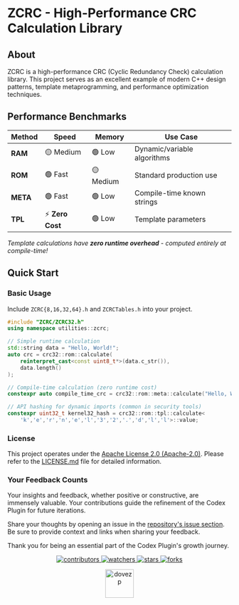 # ZCRC - High-Performance CRC Calculation Library

## About

ZCRC is a high-performance CRC (Cyclic Redundancy Check) calculation library. This project serves as an excellent example of modern C++ design patterns, template metaprogramming, and performance optimization techniques.


## Performance Benchmarks

| Method | Speed | Memory | Use Case |
|--------|--------|---------|----------|
| **RAM** | 🟡 Medium | 🟢 Low | Dynamic/variable algorithms |
| **ROM** | 🟢 Fast | 🟡 Medium | Standard production use |
| **META** | 🟢 Fast | 🟢 Low | Compile-time known strings |
| **TPL** | ⚡ **Zero Cost** | 🟢 Low | Template parameters |

*Template calculations have **zero runtime overhead** - computed entirely at compile-time!*


## Quick Start

### Basic Usage

Include `ZCRC{8,16,32,64}.h` and `ZCRCTables.h` into your project.

```cpp
#include "ZCRC/ZCRC32.h"
using namespace utilities::zcrc;

// Simple runtime calculation
std::string data = "Hello, World!";
auto crc = crc32::rom::calculate(
    reinterpret_cast<const uint8_t*>(data.c_str()), 
    data.length()
);

// Compile-time calculation (zero runtime cost)
constexpr auto compile_time_crc = crc32::rom::meta::calculate("Hello, World!");

// API hashing for dynamic imports (common in security tools)
constexpr uint32_t kernel32_hash = crc32::rom::tpl::calculate<
    'k','e','r','n','e','l','3','2','.','d','l','l'>::value;
```

### License
This project operates under the [Apache License 2.0 (Apache-2.0)](https://tldrlegal.com/license/apache-license-2.0-(apache-2.0)). Please refer to the [LICENSE.md](./LICENSE.md) file for detailed information.

### Your Feedback Counts

Your insights and feedback, whether positive or constructive, are immensely valuable. Your contributions guide the refinement of the Codex Plugin for future iterations.

Share your thoughts by opening an issue in the [repository's issue section](https://github.com/dovezp/utilities.zcrc/issues). Be sure to provide context and links when sharing your feedback.

Thank you for being an essential part of the Codex Plugin's growth journey.

<p align="center">
  <p align="center">
    <a href="https://github.com/dovezp/utilities.zcrc/graphs/contributors">
      <img src="https://img.shields.io/github/contributors/dovezp/utilities.zcrc?style=flat-square" alt="contributors"/>
    </a>
    <a href="https://github.com/dovezp/utilities.zcrc/watchers">
      <img src="https://img.shields.io/github/watchers/dovezp/utilities.zcrc?style=flat-square" alt="watchers"/>
    </a>
    <a href="https://github.com/dovezp/utilities.zcrc/stargazers">
      <img src="https://img.shields.io/github/stars/dovezp/utilities.zcrc?style=flat-square" alt="stars"/>
    </a>
    <a href="https://github.com/dovezp/utilities.zcrc/network/members">
      <img src="https://img.shields.io/github/forks/dovezp/utilities.zcrc?style=flat-square" alt="forks"/>
    </a>
  </p>
</p>

<p align="center">
  <a href="https://github.com/dovezp">
    <img width="64" heigth="64" src="https://avatars.githubusercontent.com/u/89095890" alt="dovezp"/>
  </a>
</p>

